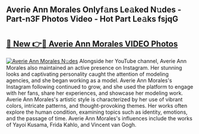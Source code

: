 ## Averie Ann Morales Onlyf𝚊ns Le𝚊ked N𝚞des - Part-n3F Photos Video - Hot Part Le𝚊ks fsjqG

# <h2><a href="http://ab92523.deff.icu/?id=Averie+Ann+Morales">🔗 New 👉🔴 Averie Ann Morales VIDEO Photos</a></h2>

[![Averie Ann Morales N𝚞des](https://i.imgur.com/rIISA9y.gif)](http://ab92523.deff.icu/?id=Averie+Ann+Morales)
Alongside her YouTube channel, Averie Ann Morales also maintained an active presence on Instagram. Her stunning looks and captivating personality caught the attention of modeling agencies, and she began working as a model. Averie Ann Morales's Instagram following continued to grow, and she used the platform to engage with her fans, share her experiences, and showcase her modeling work. Averie Ann Morales's artistic style is characterized by her use of vibrant colors, intricate patterns, and thought-provoking themes. Her works often explore the human condition, examining topics such as identity, emotions, and the passage of time. Averie Ann Morales's influences include the works of Yayoi Kusama, Frida Kahlo, and Vincent van Gogh.

